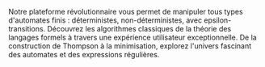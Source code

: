 Notre plateforme révolutionnaire vous permet de manipuler tous types d'automates finis : déterministes, non-déterministes, avec epsilon-transitions. Découvrez les algorithmes classiques de la théorie des langages formels à travers une expérience utilisateur exceptionnelle. De la construction de Thompson à la minimisation, explorez l'univers fascinant des automates et des expressions régulières.
